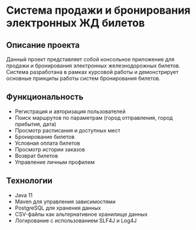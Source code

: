 # Система продажи и бронирования электронных ЖД билетов

## Описание проекта
Данный проект представляет собой консольное приложение для продажи и бронирования электронных железнодорожных билетов. Система разработана в рамках курсовой работы и демонстрирует основные принципы работы систем бронирования билетов.

## Функциональность
* Регистрация и авторизация пользователей
* Поиск маршрутов по параметрам (город отправления, город прибытия, дата)
* Просмотр расписания и доступных мест
* Бронирование билетов
* Условная оплата билетов
* Просмотр истории заказов
* Возврат билетов
* Управление личным профилем

## Технологии
* Java 11
* Maven для управления зависимостями
* PostgreSQL для хранения данных
* CSV-файлы как альтернативное хранилище данных
* Логирование с использованием SLF4J и Log4J
